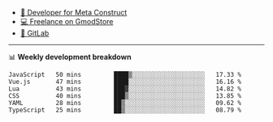 - [🎈 Developer for Meta Construct](https://metastruct.net)
- [💻 Freelance on GmodStore](https://www.gmodstore.com/users/Tenrys)
- [🦊 GitLab](https://gitlab.com/Tenrys)

---

📊 **Weekly development breakdown**
<!--START_SECTION:waka-->

```text
JavaScript   50 mins         ████▒░░░░░░░░░░░░░░░░░░░░   17.33 %
Vue.js       47 mins         ████░░░░░░░░░░░░░░░░░░░░░   16.16 %
Lua          43 mins         ███▓░░░░░░░░░░░░░░░░░░░░░   14.82 %
CSS          40 mins         ███▒░░░░░░░░░░░░░░░░░░░░░   13.85 %
YAML         28 mins         ██▒░░░░░░░░░░░░░░░░░░░░░░   09.62 %
TypeScript   25 mins         ██▒░░░░░░░░░░░░░░░░░░░░░░   08.79 %
```

<!--END_SECTION:waka-->
